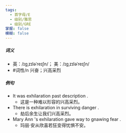 ```yaml
---
tags:
  - 首字母/E
  - 级别/雅思
  - 级别/GRE
掌握: false
模糊: false
---
```

##### 词义
- 英：/ɪɡˌzɪləˈreɪʃn/； 美：/ɪɡˌzɪləˈreɪʃn/
- #词性/n  兴奋；兴高采烈
##### 例句
- It was exhilaration past description .
	- 这是一种难以形容的兴高采烈。
- There is exhilaration in surviving danger .
	- 劫后余生让我们兴高采烈。
- Mary Ann 's exhilaration gave way to gnawing fear .
	- 玛丽·安从欣喜若狂变得忧惧不安。
